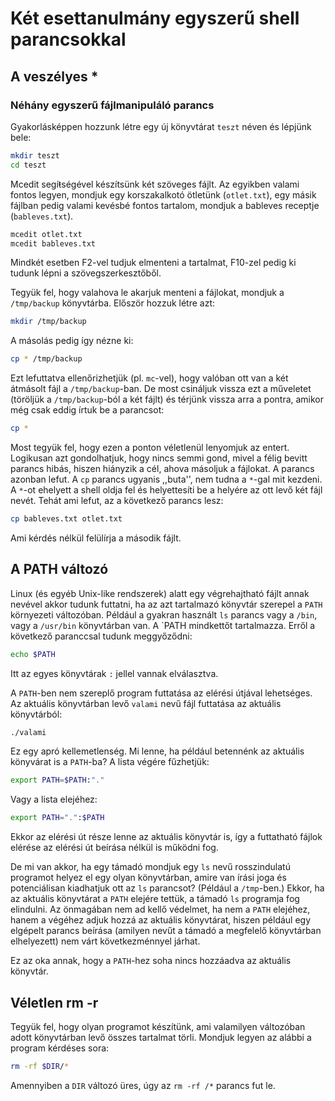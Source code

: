 # Két esettanulmány egyszerű shell parancsokkal

## A veszélyes *

### Néhány egyszerű fájlmanipuláló parancs

Gyakorlásképpen hozzunk létre egy új könyvtárat `teszt` néven és lépjünk bele:

```bash
mkdir teszt
cd teszt
```

Mcedit segíŧségével készítsünk két szöveges fájlt. Az egyikben valami fontos legyen, mondjuk egy korszakalkotó ötletünk (`otlet.txt`), egy másik fájlban pedig valami kevésbé fontos tartalom, mondjuk a bableves receptje (`bableves.txt`).

```bash
mcedit otlet.txt
mcedit bableves.txt
```

Mindkét esetben F2-vel tudjuk elmenteni a tartalmat, F10-zel pedig ki tudunk lépni a szövegszerkesztőből.

Tegyük fel, hogy valahova le akarjuk menteni a fájlokat, mondjuk a `/tmp/backup` könyvtárba. Először hozzuk létre azt:

```bash
mkdir /tmp/backup
```

A másolás pedig így nézne ki:

```bash
cp * /tmp/backup
```

Ezt lefuttatva ellenőrizhetjük (pl. `mc`-vel), hogy valóban ott van a két átmásolt fájl a `/tmp/backup`-ban. De most csináljuk vissza ezt a műveletet (töröljük a `/tmp/backup`-ból a két fájlt) és térjünk vissza arra a pontra, amikor még csak eddig írtuk be a parancsot:

```bash
cp *
```

Most tegyük fel, hogy ezen a ponton véletlenül lenyomjuk az entert. Logikusan azt gondolhatjuk, hogy nincs semmi gond, mivel a félig bevitt parancs hibás, hiszen hiányzik a cél, ahova másoljuk a fájlokat. A parancs azonban lefut. A `cp` parancs ugyanis ,,buta'', nem tudna a `*`-gal mit kezdeni. A `*`-ot ehelyett a shell oldja fel és helyettesíti be a helyére az ott levő két fájl nevét. Tehát ami lefut, az a következő parancs lesz:

```bash
cp bableves.txt otlet.txt
```

Ami kérdés nélkül felülírja a második fájlt.

## A PATH változó

Linux (és egyéb Unix-like rendszerek) alatt egy végrehajtható fájlt annak nevével akkor
tudunk futtatni, ha az azt tartalmazó könyvtár szerepel a `PATH` környezeti változóban.
Például a gyakran használt `ls` parancs vagy a `/bin`, vagy a `/usr/bin` könyvtárban van. A
`PATH mindkettőt tartalmazza. Erről a következő paranccsal tudunk meggyőződni:

```bash
echo $PATH
```

Itt az egyes könyvtárak `:` jellel vannak elválasztva.

A `PATH`-ben nem szereplő program futtatása az elérési útjával lehetséges. Az aktuális könyvtárban
levő `valami` nevű fájl futtatása az aktuális könyvtárból:

```bash
./valami
```

Ez egy apró kellemetlenség. Mi lenne, ha például betennénk az aktuális könyvárat is a `PATH`-ba?
A lista végére fűzhetjük:

```bash
export PATH=$PATH:"."
```

Vagy a lista elejéhez:

```bash
export PATH=".":$PATH
```

Ekkor az elérési út része lenne az aktuális könyvtár is, így a futtatható fájlok elérése az
elérési út beírása nélkül is működni fog.

De mi van akkor, ha egy támadó mondjuk egy `ls` nevű rosszindulatú programot helyez el egy olyan
könyvtárban, amire van írási joga és potenciálisan kiadhatjuk ott az `ls` parancsot? (Például
a `/tmp`-ben.) Ekkor, ha az aktuális könyvtárat a `PATH` elejére tettük, a támadó `ls`
programja fog elindulni. Az önmagában nem ad kellő védelmet, ha nem a `PATH` elejéhez,
hanem a végéhez adjuk hozzá az aktuális könyvtárat, hiszen például egy elgépelt parancs
beírása (amilyen nevűt a támadó a megfelelő könyvtárban elhelyezett) nem várt
következménnyel járhat.

Ez az oka annak, hogy a `PATH`-hez soha nincs hozzáadva az aktuális könyvtár.

## Véletlen rm -r

Tegyük fel, hogy olyan programot készítünk, ami valamilyen változóban adott könyvtárban
levő összes tartalmat törli. Mondjuk legyen az alábbi a program kérdéses sora:

```bash
rm -rf $DIR/*
```

Amennyiben a `DIR` változó üres, úgy az `rm -rf /*` parancs fut le.

